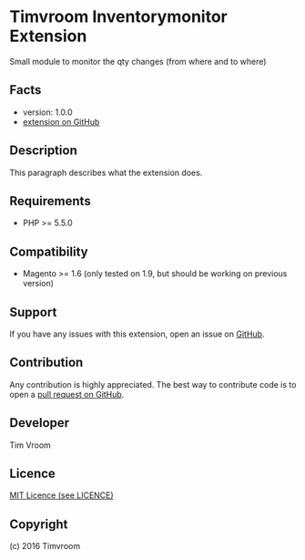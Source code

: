 Timvroom Inventorymonitor Extension
=====================
Small module to monitor the qty changes (from where and to where)

Facts
-----
- version: 1.0.0
- [extension on GitHub](https://github.com/timvroom/inventorymonitor)

Description
-----------
This paragraph describes what the extension does.

Requirements
------------
- PHP >= 5.5.0

Compatibility
-------------
- Magento >= 1.6 (only tested on 1.9, but should be working on previous version)

Support
-------
If you have any issues with this extension, open an issue on [GitHub](https://github.com/timvroom/inventorymanager/issues).

Contribution
------------
Any contribution is highly appreciated. The best way to contribute code is to open a [pull request on GitHub](https://help.github.com/articles/using-pull-requests).

Developer
---------
Tim Vroom

Licence
-------
[MIT Licence (see LICENCE)](https://github.com/TimVroom/inventorymonitor/blob/master/LICENSE)

Copyright
---------
(c) 2016 Timvroom
